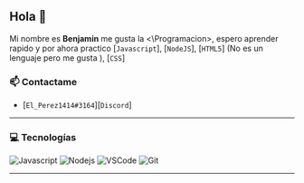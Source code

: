 ## Hola 👋

Mi nombre es **Benjamin** me gusta la <\Programacion>, espero aprender rapido y por ahora practico [`Javascript`], [`NodeJS`], [`HTML5`] (No es un lenguaje pero me gusta ), [`CSS`]

### 📫 Contactame

-  [`El_Perez1414#3164`][`Discord`]

---

### 💻 Tecnologías
![Javascript](https://img.shields.io/static/v1?label=JavaScript&message=NEEEXT&style=for-the-badge&color=F7DF1E&logo=JavaScript)
![Nodejs](https://img.shields.io/static/v1?label=Nodejs&message=Nodesito&color=68a063&style=for-the-badge&logo=Node.js)
![VSCode](https://img.shields.io/static/v1?label=VSCode&message=Mi-Editor&style=for-the-badge&color=1FC0A7&logo=visual-studio-code)
![Git](https://img.shields.io/static/v1?label=GitHub&message=:O&style=for-the-badge&color=f34f29&logo=git)

---
